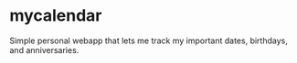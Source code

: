 # mycalendar
Simple personal webapp that lets me track my important dates, birthdays, and anniversaries.
